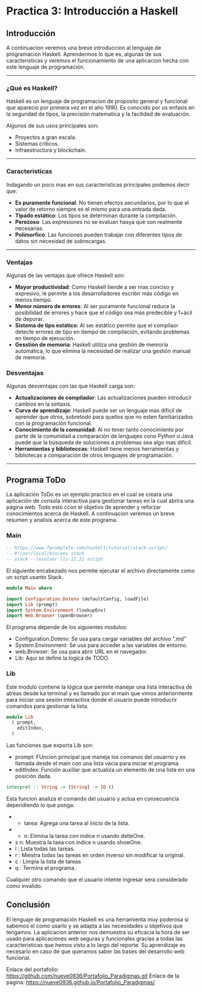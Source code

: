# Practica 3: Introducción a Haskell

## Introducción
A continuacion veremos una breve introduccion al lenguaje de programación Haskell. Aprendermos lo que es, algunas de sus caracteristicas y veremos el funcionamiento de una aplicacion hecha con este lenguaje de programación.

***

### ¿Qué es Haskell?
Haskell es un lenguaje de programacion de proposito general y funcional que aparecio por primera vez en el año 1990. Es conocido por us enfasis en la seguridad de tipos, la precisión matematica y la facilidad de evaluación.

Algunos de sus usos principales son:
* Proyectos a gran escala.
* Sistemas criticos.
* Infraestructura y blockchain.

***

### Caracteristicas
Indagando un poco mas en sus caracteristicas principales podemos decir que:

* **Es puramente funcional**: No tienen efectos secundarios, por lo que el valor de retorno siempre es el mismo para una entrada dada.
* **Tipado estático**: Los tipos se determinan durante la compilación.
* **Perezoso**: Las expresiones no se evaluan hasya que son realmente necesarias.
* **Polimorfico**: Las funciones pueden trabajar con diferentes tipos de datos sin necesidad de sobrecargas. 

***

### Ventajas
Algunas de las ventajas que ofrece Haskell son:

* **Mayor productividad**: Como Haskell tiende a ser mas conciso y expresivo, le permite a los desarrolladores escribir más código en menos tiempo.
* **Menor número de errores**: Al ser puramente funcional reduce la posibilidad de errores y hace que el código sea más predecible y f+ácil de depurar.
* **Sistema de tipo estático**: Al ser estático permite que el compilaor detecte errores de tipo en tiempo de compilación, evitando problemas en tiempo de ejecución.
* **Gesstión de memoria**: Haskell utiliza una gestión de memoria automática, lo que elimina la necesidad de realizar una gestión manual de memoria.

### Desventajas
Algunas desventajas con las que Haskell carga son:

* **Actualizaciones de compilador**: Las actualizaciones pueden introducir cambios en la sintaxis.
* **Curva de aprendizaje**: Haskell puede ser un lenguaje mas dificil de aprender que otros, sobretodo para quellos que no esten familiarizados con la programación funcional. 
* **Conocimiento de la comunidad**: Al no tener tanto conocimiento por parte de la comunidad a comparación de lenguajes cono Python o Java puede que la búsqueda de soluciones a problemas sea algo mas dificil.
* **Herramientas y biblioteccas**: Haskell tiene menos herramientas y bibliotecas a comparación de otros lenguajes de programación.

***

## Programa ToDo
La aplicación ToDo es un ejemplo practico en el cual se creara una aplicación de consola interactiva para gestionar tareas en la cual abrira una página web. Todo esto ccon el objetivo de aprender y reforzar conocimientos acerca de Haskell. A continuacion veremos un breve resumen y analisis acerca de este programa.

### Main
```haskell
-- https://www.fpcomplete.com/haskell/tutorial/stack-script/
-- #!/usr/local/bin/env stack
-- stack --resolver lts-12.21 script
```

El siguiente encabezado nos permite ejecutar el archivo directamente como un script usanto Stack.

```haskell
module Main where

import Configuration.Dotenv (defaultConfig, loadFile)
import Lib (prompt)
import System.Environment (lookupEnv)
import Web.Browser (openBrowser)
```

El programa depende de los siguientes modulos:
* Configuration.Dotenv: Se usa para cargar variables del archivo ".md"
* System.Environment: Se usa para acceder a las variables de entorno.
* web.Browser: Se usa para abrir URL en el navegador.
* Lib: Aqui se define la logica de TODO.

### Lib
Este modulo contiene la lógica que permite manejar una lista interactiva de atreas desde ka terminal y es llamado por el main que vimos anteriormente para iniciar una sesión interactiva donde el usuario puede introducrir comandos para gestionar la lista.

```haskell
module Lib
  ( prompt,
    editIndex,
  )
```
Las funciones que exporta Lib son:
* prompt: FUncion principal que maneja los comanos del usuarrio y es llamada desde el main con una lista vacia para iniciar el programa.
* editIndex: Función auxiliar que actualiza un elemento de una lista en una posición dada.

```haskell
interpret :: String -> [String] -> IO ()
```
Esta funcion analiza el comando del usuario y actua en consecuencia dependiendo lo que ponga:
* + tarea: Agrega una tarea al inicio de la lista.
* - n: Elimina la tarea con indice n usando delteOne.
* s n: Muestra la taea con indice n usando showOne.
* l : Lista todas las tareas.
* r : Miestra todas las tareas en orden inverso sin modificar la original.
* c : Limpia la lista de tareas
* q : Termina el programa.

Cualquier otro comando que el usuario intente ingresar sera considerado como invalido.

## Conclusión
El lenguaje de programación Haskell es una herramienta muy poderosa si sabemos el como usarlo y se adapta a las necesidades u objetivos que tengamos. La aplicacion anterior nos demuestra su eficacia  la hora de ser usado para aplicaciones web seguras y funcionales gracias a todas las caracteristicas que hemos visto a lo largo del reporte. Su aprendizaje es necesario en caso de que queramos saber las bases del desarrollo web funcional.





Enlace del portafolio: https://github.com/nueve0936/Portafolio_Paradigmas.git 
Enlace de la pagina: https://nueve0936.github.io/Portafolio_Paradigmas/